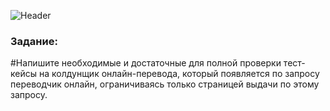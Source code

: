![Header](https://downloader.disk.yandex.ru/preview/caa844e9b1b16de5d89446b669fd33eeb89edb4f064e3ef15046c7b0d20aa128/65306b45/3SwMEZ_2956vjT_N2LLDpn-_SUG6NF4nBBUhqkTiABbbSge6OHQjP2TRthH3KoRE3hfuFAC2oLVKN848q3RBTg%3D%3D?uid=0&filename=2021-05-24_19-27-49.png&disposition=inline&hash=&limit=0&content_type=image%2Fpng&owner_uid=0&tknv=v2&size=2048x2048)

### Задание:
#Напишите необходимые и достаточные для полной проверки тест-кейсы на колдунщик онлайн-перевода, который появляется по запросу переводчик онлайн, ограничиваясь только страницей выдачи по этому запросу.
